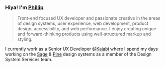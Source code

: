 ### Hiya! I'm [Phillip](https://pixelflips.com)

> Front-end focused UX developer and passionate creative in the areas of design systems, user experience, web development, product design, accessibility, and web performance. I enjoy creating unique and forward-thinking products using well-structured markup and styling.

I currently work as a Senior UX Developer [@Kajabi](https://kajabi.com/) where I spend my days working on the [Sage](https://sage.kajabi.com/) & [Pine](https://pine-design-system.netlify.app/?path=/docs/introduction-welcome--docs) design systems as a member of the Design System Services team.
